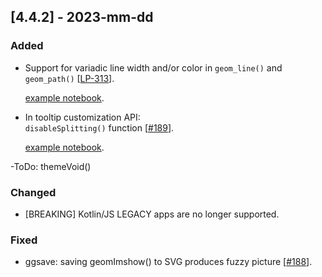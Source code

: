 ## [4.4.2] - 2023-mm-dd

### Added

- Support for variadic line width and/or color in `geom_line()` and `geom_path()` [[LP-313](https://github.com/JetBrains/lets-plot/issues/313)].

  [example notebook](https://nbviewer.jupyter.org/github/JetBrains/lets-plot-kotlin/blob/master/docs/examples/jupyter-notebooks/f-4.4.2/aes_size_color_variadic_lines.ipynb).

- In tooltip customization API:\
  `disableSplitting()` function [[#189](https://github.com/JetBrains/lets-plot-kotlin/issues/189)].

  [example notebook](https://nbviewer.jupyter.org/github/JetBrains/lets-plot-kotlin/blob/master/docs/examples/jupyter-notebooks/f-4.4.2/tooltips_disable_splitting.ipynb).


-ToDo:    themeVoid()             

### Changed

- [BREAKING] Kotlin/JS LEGACY apps are no longer supported.

### Fixed
- ggsave: saving geomImshow() to SVG produces fuzzy picture [[#188](https://github.com/JetBrains/lets-plot-kotlin/issues/188)].
